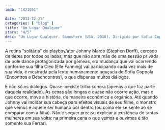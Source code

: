```yaml
---
imdb: "1421051"

date: "2013-12-25"
categories: [ "blog" ]
title: "Um Lugar Qualquer"
stars: "4/5"
desc: "Um Lugar Qualquer. Somewhere (USA, 2010). Dirigido por Sofia Coppola. Escrito por Sofia Coppola. Com Stephen Dorff, Chris Pontius, Erin Wasson, Alexandra Williams, Nathalie Fay, Kristina Shannon, Karissa Shannon, John Prudhont, Ruby Corley."
---
```

A rotina "solitária" do playboy/ator Johnny Marco (Stephen Dorff), cercado de tietes por todos os lados, mas que não abre mão de uma sessão privada de pole dance protagonizada por gêmeas, e a mudança que vai ocorrendo conforme sua filha Cleo (Elle Fanning) vai participando cada vez mais de sua vida, é mostrada pela lente humanamente aguçada de Sofia Coppola (Encontros e Desencontros), o que dispensa muitos diálogos.

E não só os diálogos. Quase inexiste trilha sonora (apenas a que faz parte daquela realidade). As cenas são longas e quase não ocorre ação, mas o que ocorre, move a história, de maneira econômica e orgânica. Até quando Johnny vai moldar sua cabeça para efeitos visuais de seu filme, o monstro que vemos é aquele ser humano por dentro (ou como ele se sente ao se comparar com a filha). Não é sequer preciso explicar a existência de tantas mulheres em sua volta: na primeira cena o que vemos e ouvimos é tão somente sua Ferrari.
